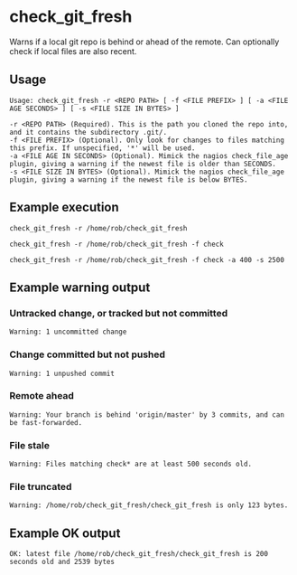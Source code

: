 # check_git_fresh
Warns if a local git repo is behind or ahead of the remote. Can optionally check if local files are also recent.

## Usage
```
Usage: check_git_fresh -r <REPO PATH> [ -f <FILE PREFIX> ] [ -a <FILE AGE SECONDS> ] [ -s <FILE SIZE IN BYTES> ]

-r <REPO PATH> (Required). This is the path you cloned the repo into, and it contains the subdirectory .git/.
-f <FILE PREFIX> (Optional). Only look for changes to files matching this prefix. If unspecified, '*' will be used.
-a <FILE AGE IN SECONDS> (Optional). Mimick the nagios check_file_age plugin, giving a warning if the newest file is older than SECONDS. 
-s <FILE SIZE IN BYTES> (Optional). Mimick the nagios check_file_age plugin, giving a warning if the newest file is below BYTES.
```

## Example execution
`check_git_fresh -r /home/rob/check_git_fresh`

`check_git_fresh -r /home/rob/check_git_fresh -f check`

`check_git_fresh -r /home/rob/check_git_fresh -f check -a 400 -s 2500`


## Example warning output

### Untracked change, or tracked but not committed
`Warning: 1 uncommitted change`

### Change committed but not pushed
`Warning: 1 unpushed commit`

### Remote ahead
`Warning: Your branch is behind 'origin/master' by 3 commits, and can be fast-forwarded.`

### File stale
`Warning: Files matching check* are at least 500 seconds old.`

### File truncated
`Warning: /home/rob/check_git_fresh/check_git_fresh is only 123 bytes.`

## Example OK output
`OK: latest file /home/rob/check_git_fresh/check_git_fresh is 200 seconds old and 2539 bytes`
